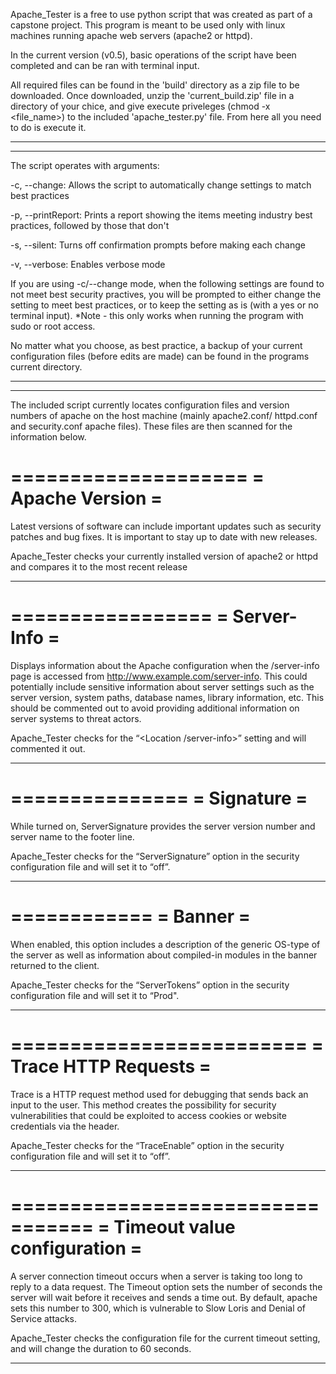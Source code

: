 Apache_Tester is a free to use python script that was created as part of a capstone project. 
This program is meant to be used only with linux machines running apache web servers (apache2 or httpd).

In the current version (v0.5), basic operations of the script have been completed and can be ran 
with terminal input.

All required files can be found in the 'build' directory as a zip file to be downloaded. 
Once downloaded, unzip the 'current_build.zip' file in a directory of your chice, and give execute 
priveleges (chmod -x <file_name>) to the included 'apache_tester.py' file. From here all you need 
to do is execute it.

---------------------------------------------------------------------------------------------------
---------------------------------------------------------------------------------------------------

The script operates with arguments:

  -c, --change: 
      Allows the script to automatically change settings to match best practices
      
  -p, --printReport: 
      Prints a report showing the items meeting industry best practices, followed by those that don't
      
  -s, --silent: 
      Turns off confirmation prompts before making each change
      
  -v, --verbose: 
      Enables verbose mode

If you are using -c/--change mode, when the following settings are found to not meet best security 
practives, you will be prompted to either change the setting to meet best practices, or to keep the 
setting as is (with a yes or no terminal input). 
*Note - this only works when running the program with sudo or root access.

No matter what you choose, as best practice, a backup of your current configuration files (before 
edits are made) can be found in the programs current directory.

---------------------------------------------------------------------------------------------------
---------------------------------------------------------------------------------------------------

The included script currently locates configuration files and version numbers of apache on the host 
machine (mainly apache2.conf/ httpd.conf and security.conf apache files). These files are then 
scanned for the information below.

====================
=  Apache Version  =
====================

Latest versions of software can include important updates such as security patches and bug fixes. 
It is important to stay up to date with new releases. 

Apache_Tester checks your currently installed version of apache2 or httpd and compares it to 
the most recent release

---------------------------------------------------------------------------------------------------

=================
=  Server-Info  =
=================

Displays information about the Apache configuration when the /server-info page is accessed from 
http://www.example.com/server-info. This could potentially include sensitive information about 
server settings such as the server version, system paths, database names, library information, etc. 
This should be commented out to avoid providing additional information on server systems to threat 
actors.

Apache_Tester checks for the “<Location /server-info>” setting and will commented it out.

---------------------------------------------------------------------------------------------------

===============
=  Signature  =
===============

While turned on, ServerSignature provides the server version number and server name to the footer line. 

Apache_Tester checks for the “ServerSignature” option in the security configuration file and will 
set it to “off”.

---------------------------------------------------------------------------------------------------

============
=  Banner  =
============

When enabled, this option includes a description of the generic OS-type of the server as well as 
information about compiled-in modules in the banner returned to the client.

Apache_Tester checks for the “ServerTokens” option in the security configuration file and will 
set it to “Prod".

---------------------------------------------------------------------------------------------------

=========================
=  Trace HTTP Requests  =
=========================

Trace is a HTTP request method used for debugging that sends back an input to the user. This method 
creates the possibility for security vulnerabilities that could be exploited to access cookies or website 
credentials via the header.

Apache_Tester checks for the “TraceEnable” option in the security configuration file and will set it 
to “off”.

---------------------------------------------------------------------------------------------------

=================================
=  Timeout value configuration  =
=================================

A server connection timeout occurs when a server is taking too long to reply to a data request. 
The Timeout option sets the number of seconds the server will wait before it receives and sends a time out. 
By default, apache sets this number to 300, which is vulnerable to Slow Loris and Denial of Service attacks.

Apache_Tester checks the configuration file for the current timeout setting, and will change the duration 
to 60 seconds.

---------------------------------------------------------------------------------------------------

